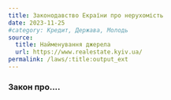 ```yaml
---
title: Законодавство Eкраїни про нерухомість
date: 2023-11-25
#category: Кредит, Держава, Молодь
source:
  title: Найменування джерела
  url: https://www.realestate.kyiv.ua/
permalink: /laws/:title:output_ext
---
```


### Закон про....
